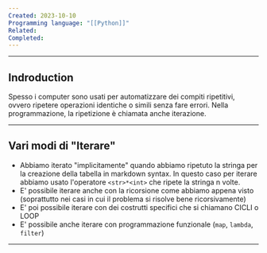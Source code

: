 ```yaml
---
Created: 2023-10-10
Programming language: "[[Python]]"
Related: 
Completed:
---
```

---
## Indroduction
Spesso i computer sono usati per automatizzare dei compiti ripetitivi, ovvero ripetere operazioni identiche o simili senza fare errori. Nella programmazione, la ripetizione è chiamata anche iterazione.

---
## Vari modi di "Iterare"
- Abbiamo iterato "implicitamente" quando abbiamo ripetuto la stringa per la creazione della
tabella in markdown syntax. In questo caso per iterare abbiamo usato l'operatore `<str>*<int>`
che ripete la stringa n volte.
- E' possibile iterare anche con la ricorsione come abbiamo appena visto (soprattutto nei casi in
cui il problema si risolve bene ricorsivamente)
- E' poi possibile iterare con dei costrutti specifici che si chiamano CICLI o LOOP
- E' possibile anche iterare con programmazione funzionale (`map`, `lambda`, `filter`)

---
